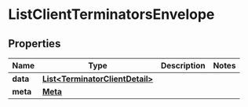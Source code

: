 

# ListClientTerminatorsEnvelope


## Properties

| Name | Type | Description | Notes |
|------------ | ------------- | ------------- | -------------|
|**data** | [**List&lt;TerminatorClientDetail&gt;**](TerminatorClientDetail.md) |  |  |
|**meta** | [**Meta**](Meta.md) |  |  |



